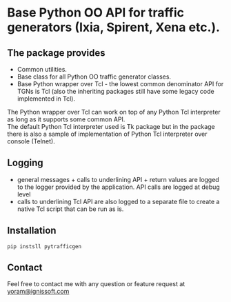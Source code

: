 
# Base Python OO API for traffic generators (Ixia, Spirent, Xena etc.).

## The package provides

- Common utilities.
- Base class for all Python OO traffic generator classes.
- Base Python wrapper over Tcl - the lowest common denominator API for TGNs is Tcl (also the inheriting packages still
	have some legacy code implemented in Tcl).

The Python wrapper over Tcl can work on top of any Python Tcl interpreter as long as it supports some common API.<br>
The default Python Tcl interpreter used is Tk package but in the package there is also a sample of implementation of
Python Tcl interpreter over console (Telnet).

## Logging

- general messages + calls to underlining API + return values are logged to the logger provided by the application.
	API calls are logged at debug level 
- calls to underlining Tcl API are also logged to a separate file to create a native Tcl script that can be run as is.

## Installation
```
pip instsll pytrafficgen
```

## Contact
Feel free to contact me with any question or feature request at yoram@ignissoft.com
